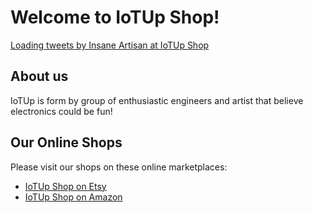 # Welcome to IoTUp Shop!

<a class="twitter-timeline" href="https://twitter.com/insaneartisan?ref_src=twsrc%5Etfw">Loading tweets by Insane Artisan at IoTUp Shop</a> <script async src="https://platform.twitter.com/widgets.js" charset="utf-8"></script>

## About us
IoTUp is form by group of enthusiastic engineers and artist that believe electronics could be fun!

## Our Online Shops
Please visit our shops on these online marketplaces:

- [IoTUp Shop on Etsy](https://www.etsy.com/uk/shop/IoTUp) 
- [IoTUp Shop on Amazon](https://www.amazon.co.uk/Coaster-Electronic-Engineers-Scientists-Students/dp/B0B8PHMSVF) 
